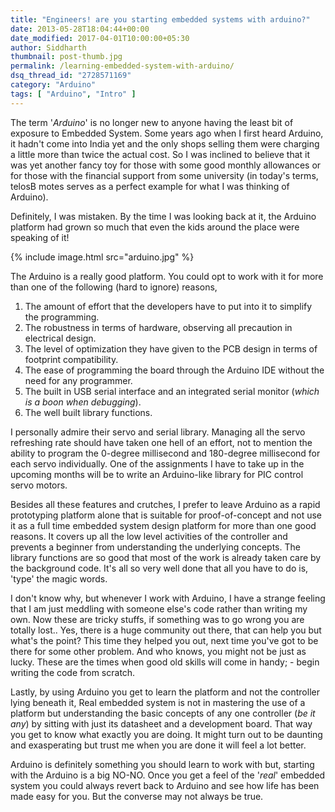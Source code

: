 ```yaml
---
title: "Engineers! are you starting embedded systems with arduino?"
date: 2013-05-28T18:04:44+00:00
date_modified: 2017-04-01T10:00:00+05:30
author: Siddharth
thumbnail: post-thumb.jpg
permalink: /learning-embedded-system-with-arduino/
dsq_thread_id: "2728571169"
category: "Arduino"
tags: [ "Arduino", "Intro" ]
---
```


The term '_Arduino_' is no longer new to anyone having the least bit of exposure to Embedded System. Some years ago when I first heard Arduino, it hadn't come into India yet and the only shops selling them were charging a little more than twice the actual cost. So I was inclined to believe that it was yet another fancy toy for those with some good monthly allowances or for those with the financial support from some university (in today's terms, telosB motes serves as a perfect example for what I was thinking of Arduino).

Definitely, I was mistaken. By the time I was looking back at it, the Arduino platform had grown so much that even the kids around the place were speaking of it!

{% include image.html src="arduino.jpg" %}

The Arduino is a really good platform. You could opt to work with it for more than one of the following (hard to ignore) reasons,

  1. The amount of effort that the developers have to put into it to simplify the programming.
  2. The robustness in terms of hardware, observing all precaution in electrical design.
  3. The level of optimization they have given to the PCB design in terms of footprint compatibility.
  4. The ease of programming the board through the Arduino IDE without the need for any programmer.
  5. The built in USB serial interface and an integrated serial monitor (_which is a boon when debugging_).
  6. The well built library functions.

I personally admire their servo and serial library. Managing all the servo refreshing rate should have taken one hell of an effort, not to mention the ability to program the 0-degree millisecond and 180-degree millisecond for each servo individually. One of the assignments I have to take up in the upcoming months will be to write an Arduino-like library for PIC control servo motors.

Besides all these features and crutches, I prefer to leave Arduino as a rapid prototyping platform alone that is suitable for proof-of-concept and not use it as a full time embedded system design platform for more than one good reasons. It covers up all the low level activities of the controller and prevents a beginner from understanding the underlying concepts. The library functions are so good that most of the work is already taken care by the background code. It's all so very well done that all you have to do is, 'type' the magic words.

I don't know why, but whenever I work with Arduino, I have a strange feeling that I am just meddling with someone else's code rather than writing my own. Now these are tricky stuffs, if something was to go wrong you are totally lost.. Yes, there is a huge community out there, that can help you but what's the point? This time they helped you out, next time you've got to be there for some other problem. And who knows, you might not be just as lucky. These are the times when good old skills will come in handy; - begin writing the code from scratch.

Lastly, by using Arduino you get to learn the platform and not the controller lying beneath it, Real embedded system is not in mastering the use of a platform but understanding the basic concepts of any one controller (_be it any_) by sitting with just its datasheet and a development board. That way you get to know what exactly you are doing. It might turn out to be daunting and exasperating but trust me when you are done it will feel a lot better.

Arduino is definitely something you should learn to work with but, starting with the Arduino is a big NO-NO. Once you get a feel of the '_real_' embedded system you could always revert back to Arduino and see how life has been made easy for you. But the converse may not always be true.
